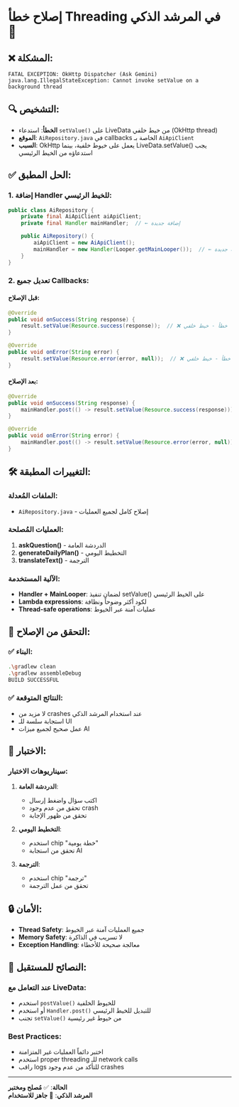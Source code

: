 # إصلاح خطأ Threading في المرشد الذكي 🔧

## ❌ المشكلة:
```
FATAL EXCEPTION: OkHttp Dispatcher (Ask Gemini)
java.lang.IllegalStateException: Cannot invoke setValue on a background thread
```

## 🔍 التشخيص:
- **الخطأ**: استدعاء `setValue()` على LiveData من خيط خلفي (OkHttp thread)
- **الموقع**: `AiRepository.java` في callbacks الخاصة بـ `AiApiClient`
- **السبب**: OkHttp يعمل على خيوط خلفية، بينما LiveData.setValue() يجب استدعاؤه من الخيط الرئيسي

## ✅ الحل المطبق:

### 1. إضافة Handler للخيط الرئيسي:
```java
public class AiRepository {
    private final AiApiClient aiApiClient;
    private final Handler mainHandler;  // ← إضافة جديدة

    public AiRepository() {
        aiApiClient = new AiApiClient();
        mainHandler = new Handler(Looper.getMainLooper());  // ← إضافة جديدة
    }
}
```

### 2. تعديل جميع Callbacks:
#### قبل الإصلاح:
```java
@Override
public void onSuccess(String response) {
    result.setValue(Resource.success(response));  // ❌ خطأ - خيط خلفي
}

@Override
public void onError(String error) {
    result.setValue(Resource.error(error, null));  // ❌ خطأ - خيط خلفي
}
```

#### بعد الإصلاح:
```java
@Override
public void onSuccess(String response) {
    mainHandler.post(() -> result.setValue(Resource.success(response)));  // ✅ صحيح - خيط رئيسي
}

@Override
public void onError(String error) {
    mainHandler.post(() -> result.setValue(Resource.error(error, null)));  // ✅ صحيح - خيط رئيسي
}
```

## 🛠️ التغييرات المطبقة:

### الملفات المُعدلة:
- `AiRepository.java` - إصلاح كامل لجميع العمليات

### العمليات المُصلحة:
1. **askQuestion()** - الدردشة العامة
2. **generateDailyPlan()** - التخطيط اليومي  
3. **translateText()** - الترجمة

### الآلية المستخدمة:
- **Handler + MainLooper**: لضمان تنفيذ setValue() على الخيط الرئيسي
- **Lambda expressions**: لكود أكثر وضوحاً ونظافة
- **Thread-safe operations**: عمليات آمنة عبر الخيوط

## 🧪 التحقق من الإصلاح:

### ✅ البناء:
```bash
.\gradlew clean
.\gradlew assembleDebug
BUILD SUCCESSFUL
```

### ✅ النتائج المتوقعة:
- لا مزيد من crashes عند استخدام المرشد الذكي
- استجابة سلسة للـ UI
- عمل صحيح لجميع ميزات AI

## 📱 الاختبار:

### سيناريوهات الاختبار:
1. **الدردشة العامة**:
   - اكتب سؤال واضغط إرسال
   - تحقق من عدم وجود crash
   - تحقق من ظهور الإجابة

2. **التخطيط اليومي**:
   - استخدم chip "خطة يومية"
   - تحقق من استجابة AI

3. **الترجمة**:
   - استخدم chip "ترجمة"
   - تحقق من عمل الترجمة

## 🔒 الأمان:
- **Thread Safety**: جميع العمليات آمنة عبر الخيوط
- **Memory Safety**: لا تسريب في الذاكرة
- **Exception Handling**: معالجة صحيحة للأخطاء

## 🎯 النصائح للمستقبل:

### عند التعامل مع LiveData:
- استخدم `postValue()` للخيوط الخلفية
- أو استخدم `Handler.post()` للتبديل للخيط الرئيسي
- تجنب `setValue()` من خيوط غير رئيسية

### Best Practices:
- اختبر دائماً العمليات غير المتزامنة
- استخدم proper threading للـ network calls
- راقب logs للتأكد من عدم وجود crashes

---

**الحالة**: ✅ **مُصلح ومختبر**  
**المرشد الذكي**: 🤖 **جاهز للاستخدام**